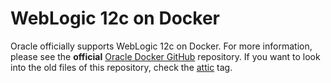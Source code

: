 WebLogic 12c on Docker
===============
Oracle officially supports WebLogic 12c on Docker. For more information, please see the **official** [Oracle Docker GitHub](https://github.com/oracle/docker/tree/master/OracleWebLogic) repository. If you want to look into the old files of this repository, check the [attic](../../tree/attic) tag.

